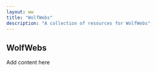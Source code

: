```yaml
---
layout: ww
title: "WolfWebs"
description: "A collection of resources for WolfWebs"
---
```


## WolfWebs

Add content here
